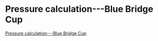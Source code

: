 # Pressure calculation---Blue Bridge Cup
[Pressure calculation---Blue Bridge Cup](https://aiwithcloud.com/2022/09/16/pressure_calculation___blue_bridge_cup/)